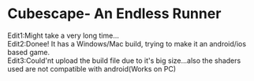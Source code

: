 # Cubescape- An Endless Runner
Edit1:Might take a very long time...     
Edit2:Donee! It has a Windows/Mac build, trying to make it an android/ios based game.     
Edit3:Could'nt upload the build file due to it's big size...also the shaders used are not compatible with android(Works on PC)
